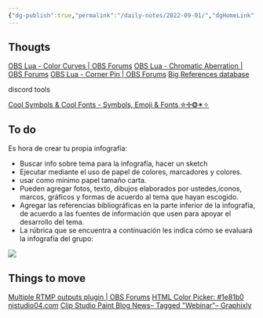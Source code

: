 ```yaml
---
{"dg-publish":true,"permalink":"/daily-notes/2022-09-01/","dgHomeLink":true,"dgPassFrontmatter":false}
---
```


## Thougts

[OBS Lua - Color Curves | OBS Forums](https://obsproject.com/forum/resources/color-curves.1540/)
[OBS Lua - Chromatic Aberration | OBS Forums](https://obsproject.com/forum/resources/chromatic-aberration.1529/)
[OBS Lua - Corner Pin | OBS Forums](https://obsproject.com/forum/resources/corner-pin.1474/)
[Big References database](https://artzarkua.gumroad.com/l/cdr)


discord tools

[Cool Symbols & Cool Fonts - Symbols, Emoji & Fonts ✮✢❂✶✧](https://coolsymbol.com/)
## To do


Es hora de crear tu propia infografía: 


-   Buscar info sobre tema para la infografía, hacer un sketch
-   Ejecutar mediante el uso de papel de colores, marcadores y colores.
-   usar como mínimo papel tamaño carta. 
- Pueden agregar fotos, texto, dibujos elaborados por ustedes,íconos, marcos, gráficos y formas de acuerdo al tema que hayan escogido. 
- Agregar las referencias bibliográficas en la parte inferior de la infografía, de acuerdo a las fuentes de información que usen para apoyar el desarrollo del tema. 
- La rúbrica que se encuentra a continuación les indica cómo se evaluará la infografía del grupo: 

![](https://i.imgur.com/hTh0aMj.png)


## Things to move

[Multiple RTMP outputs plugin | OBS Forums](https://obsproject.com/forum/resources/multiple-rtmp-outputs-plugin.964/)
[HTML Color Picker: #1e81b0](https://imagecolorpicker.com/color-code/1e81b0)
[njstudio04.com](https://njstudio04.com/)
[Clip Studio Paint Blog News– Tagged "Webinar"– Graphixly](https://graphixly.com/blogs/news/tagged/webinar)

